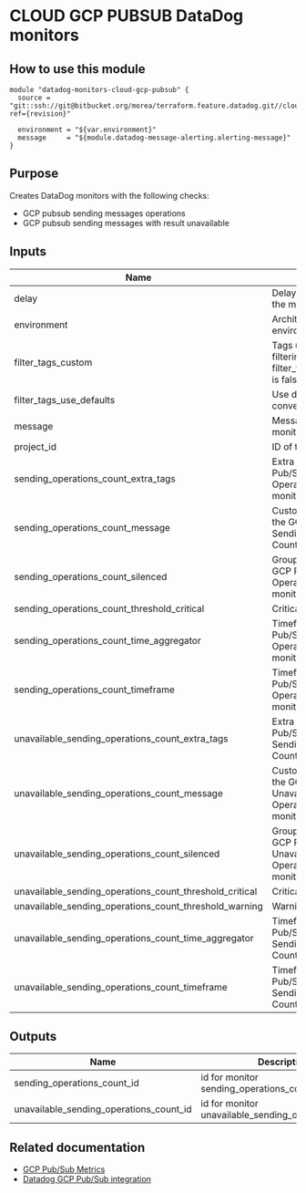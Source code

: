# CLOUD GCP PUBSUB DataDog monitors

## How to use this module

```
module "datadog-monitors-cloud-gcp-pubsub" {
  source = "git::ssh://git@bitbucket.org/morea/terraform.feature.datadog.git//cloud/gcp/pubsub?ref={revision}"

  environment = "${var.environment}"
  message     = "${module.datadog-message-alerting.alerting-message}"
}

```

## Purpose

Creates DataDog monitors with the following checks:

- GCP pubsub sending messages operations
- GCP pubsub sending messages with result unavailable

## Inputs

| Name | Description | Type | Default | Required |
|------|-------------|:----:|:-----:|:-----:|
| delay | Delay in seconds for the metric evaluation | string | `900` | no |
| environment | Architecture environment | string | - | yes |
| filter_tags_custom | Tags used for custom filtering when filter_tags_use_defaults is false | string | `*` | no |
| filter_tags_use_defaults | Use default filter tags convention | string | `true` | no |
| message | Message sent when a monitor is triggered | string | - | yes |
| project_id | ID of the GCP Project | string | - | yes |
| sending_operations_count_extra_tags | Extra tags for GCP Pub/Sub Sending Operations Count monitor | list | `<list>` | no |
| sending_operations_count_message | Custom message for the GCP Pub/Sub Sending Operations Count monitor | string | `` | no |
| sending_operations_count_silenced | Groups to mute for GCP Pub/Sub Sending Operations Count monitor | map | `<map>` | no |
| sending_operations_count_threshold_critical | Critical threshold | string | `0` | no |
| sending_operations_count_time_aggregator | Timeframe for the GCP Pub/Sub Sending Operations Count monitor | string | `sum` | no |
| sending_operations_count_timeframe | Timeframe for the GCP Pub/Sub Sending Operations Count monitor | string | `last_30m` | no |
| unavailable_sending_operations_count_extra_tags | Extra tags for GCP Pub/Sub Unavailable Sending Operations Count monitor | list | `<list>` | no |
| unavailable_sending_operations_count_message | Custom message for the GCP Pub/Sub Unavailable Sending Operations Count monitor | string | `` | no |
| unavailable_sending_operations_count_silenced | Groups to mute for GCP Pub/Sub Unavailable Sending Operations Count monitor | map | `<map>` | no |
| unavailable_sending_operations_count_threshold_critical | Critical threshold | string | `4` | no |
| unavailable_sending_operations_count_threshold_warning | Warning threshold | string | `2` | no |
| unavailable_sending_operations_count_time_aggregator | Timeframe for the GCP Pub/Sub Unavailable Sending Operations Count monitor | string | `sum` | no |
| unavailable_sending_operations_count_timeframe | Timeframe for the GCP Pub/Sub Unavailable Sending Operations Count monitor | string | `last_10m` | no |

## Outputs

| Name | Description |
|------|-------------|
| sending_operations_count_id | id for monitor sending_operations_count |
| unavailable_sending_operations_count_id | id for monitor unavailable_sending_operations_count |

Related documentation
------------

* [GCP Pub/Sub Metrics](https://cloud.google.com/monitoring/api/metrics_gcp#gcp-pubsub)
* [Datadog GCP Pub/Sub integration](https://docs.datadoghq.com/integrations/google_cloud_pubsub/)
